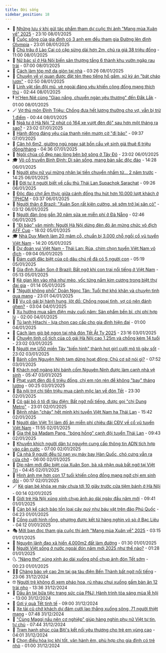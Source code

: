 ```yaml
---
title: Đời sống
sidebar_position: 18
---
```


<!-- dantri-doi-song:START -->
- 🥳 [Những lưu ý khi gửi tác phẩm tham dự cuộc thi ảnh &quot;Mang mùa Xuân về&quot; 2025](https://dantri.com.vn/tet-2025/nhung-luu-y-khi-gui-tac-pham-tham-du-cuoc-thi-anh-mang-mua-xuan-ve-2025-20250108172618789.htm) - 23:10 08/01/2025
- 🌁 [Cuộc sống của gia đình có 3 anh em đều tham gia Đường lên đỉnh Olympia](https://dantri.com.vn/doi-song/cuoc-song-cua-gia-dinh-co-3-anh-em-deu-tham-gia-duong-len-dinh-olympia-20250107161401339.htm) - 23:01 08/01/2025
- 👀 [Chú trâu ở Lào Cai có cặp sừng dài hơn 2m, chủ ra giá 38 triệu đồng](https://dantri.com.vn/doi-song/chu-trau-o-lao-cai-co-cap-sung-dai-hon-2m-chu-ra-gia-38-trieu-dong-20241202100421839.htm) - 11:00 08/01/2025
- 🐻 [Nữ bác sĩ ở Hà Nội biến sân thượng tầng 6 thành khu vườn ngập rau trái](https://dantri.com.vn/doi-song/nu-bac-si-o-ha-noi-bien-san-thuong-tang-6-thanh-khu-vuon-ngap-rau-trai-20250107140832412.htm) - 07:00 08/01/2025
- 🦅 [Cách làm tóp mỡ da giòn tại nhà](https://dantri.com.vn/doi-song/cach-lam-top-mo-da-gion-tai-nha-20250107150626870.htm) - 03:26 08/01/2025
- 🦩 [Chuyện về vị quan được đặt tên theo tiếng hổ gầm, xử kỳ án &quot;bát cháo lươn&quot;](https://dantri.com.vn/doi-song/chuyen-ve-vi-quan-duoc-dat-ten-theo-tieng-ho-gam-xu-ky-an-bat-chao-luon-20250104123557099.htm) - 02:50 08/01/2025
- 🦏 [Linh vật rắn đội mũ, vẻ ngoài đáng yêu khiến cộng đồng mạng thích thú](https://dantri.com.vn/doi-song/linh-vat-ran-doi-mu-ve-ngoai-dang-yeu-khien-cong-dong-mang-thich-thu-20250108084322634.htm) - 02:44 08/01/2025
- 🕴 [H&#39;Hen Niê cùng &quot;Giao nắng, chuyển ngàn yêu thương&quot; đến Đắk Lắk](https://dantri.com.vn/doi-song/hhen-nie-cung-giao-nang-chuyen-ngan-yeu-thuong-den-dak-lak-20250107162915088.htm) - 01:00 08/01/2025
- 🪄 [Vợ thủ môn Đình Triệu: Chồng đưa hết lương thưởng cho vợ, vẫn bị trừ 1 điểm](https://dantri.com.vn/doi-song/vo-thu-mon-dinh-trieu-chong-dua-het-luong-thuong-cho-vo-van-bi-tru-1-diem-20250107210648793.htm) - 00:44 08/01/2025
- 🚦 [Ngã tư ở Hà Nội &quot;2 phút có 164 xe vượt đèn đỏ&quot; sau hơn một tháng ra sao?](https://dantri.com.vn/doi-song/nga-tu-o-ha-noi-2-phut-co-164-xe-vuot-den-do-sau-hon-mot-thang-ra-sao-20250107211212080.htm) - 23:02 07/01/2025
- 🤔 [Hành động đáng yêu của thanh niên mượn cờ &quot;đi bão&quot;](https://dantri.com.vn/doi-song/hanh-dong-dang-yeu-cua-thanh-nien-muon-co-di-bao-20250107160026936.htm) - 09:37 07/01/2025
- 🚦 [Căn hộ 6m2, giường ngủ ngay sát bồn cầu vệ sinh giá thuê 6 triệu đồng/tháng](https://dantri.com.vn/doi-song/can-ho-6m2-giuong-ngu-ngay-sat-bon-cau-ve-sinh-gia-thue-6-trieu-dongthang-20250107101112916.htm) - 04:36 07/01/2025
- 🐎 [Ngôi chùa cổ đẹp nao lòng bên bờ sông ở Tây Đô](https://dantri.com.vn/doi-song/ngoi-chua-co-dep-nao-long-ben-bo-song-o-tay-do-20250103160808098.htm) - 23:02 06/01/2025
- 🎓 [Võ cổ truyền Bình Định: Di sản sống, mang bản sắc độc đáo](https://dantri.com.vn/doi-song/vo-co-truyen-binh-dinh-di-san-song-mang-ban-sac-doc-dao-20250106065043914.htm) - 14:28 06/01/2025
- 🐘 [Người phụ nữ vui mừng nhận lại tiền chuyển nhầm từ... 2 năm trước](https://dantri.com.vn/doi-song/nguoi-phu-nu-vui-mung-nhan-lai-tien-chuyen-nham-tu-2-nam-truoc-20250106195619635.htm) - 14:25 06/01/2025
- 🧑‍🏫 [Đời tư ít người biết về cầu thủ Thái Lan Supachok Sarachat](https://dantri.com.vn/doi-song/doi-tu-it-nguoi-biet-ve-cau-thu-thai-lan-supachok-sarachat-20250106145952068.htm) - 09:26 06/01/2025
- 🦒 [Độc đáo chợ ẩm thực giữa cánh đồng thu hút hơn 10.000 lượt khách ở TPHCM](https://dantri.com.vn/doi-song/doc-dao-cho-am-thuc-giua-canh-dong-thu-hut-hon-10000-luot-khach-o-tphcm-20250106092536240.htm) - 03:37 06/01/2025
- 🧰 [Người thân ở Brazil: &quot;Xuân Son rất kiên cường, sẽ sớm trở lại sân cỏ&quot;](https://dantri.com.vn/doi-song/nguoi-than-o-brazil-xuan-son-rat-kien-cuong-se-som-tro-lai-san-co-20250106095439812.htm) - 03:12 06/01/2025
- 🧐 [Người đàn ông gần 30 năm sửa xe miễn phí ở Đà Nẵng](https://dantri.com.vn/doi-song/nguoi-dan-ong-gan-30-nam-sua-xe-mien-phi-o-da-nang-20250105113804393.htm) - 02:46 06/01/2025
- 🌮 [&quot;Đi bão&quot; văn minh: Người Hà Nội dừng đèn đỏ ăn mừng chức vô địch AFF Cup](https://dantri.com.vn/doi-song/di-bao-van-minh-nguoi-ha-noi-dung-den-do-an-mung-chuc-vo-dich-aff-cup-20250106005433147.htm) - 18:02 05/01/2025
- 🎓 [Nhà Duy Mạnh làm 20 mâm cỗ, chuẩn bị 3.000 chỗ ngồi cổ vũ tuyển Việt Nam](https://dantri.com.vn/doi-song/nha-duy-manh-lam-20-mam-co-chuan-bi-3000-cho-ngoi-co-vu-tuyen-viet-nam-20250105210629097.htm) - 14:20 05/01/2025
- 🚀 [Dự đoán vui Việt Nam - Thái Lan: Rùa, chim chọn tuyển Việt Nam vô địch](https://dantri.com.vn/doi-song/du-doan-vui-viet-nam-thai-lan-rua-chim-chon-tuyen-viet-nam-vo-dich-20250105150959824.htm) - 09:04 05/01/2025
- 🤖 [Đám cưới đặc biệt của cô dâu chú rể đã có 5 người con](https://dantri.com.vn/doi-song/dam-cuoi-dac-biet-cua-co-dau-chu-re-da-co-5-nguoi-con-20250105114036695.htm) - 05:19 05/01/2025
- 🤩 [Gia đình Xuân Son ở Brazil: Bất ngờ khi con trai nổi tiếng ở Việt Nam](https://dantri.com.vn/doi-song/gia-dinh-xuan-son-o-brazil-bat-ngo-khi-con-trai-noi-tieng-o-viet-nam-20250105111239383.htm) - 05:13 05/01/2025
- 👹 [Kẻ gian lẻn vào nhà như mèo, vốc từng nắm kim cương trong biệt thự đại gia](https://dantri.com.vn/doi-song/ke-gian-len-vao-nha-nhu-meo-voc-tung-nam-kim-cuong-trong-biet-thu-dai-gia-20250104132014427.htm) - 01:14 05/01/2025
- 🦩 [&quot;Người không phổi&quot; Doãn Ngọc Tân: Tuổi thơ khó khăn và chuyện tình qua mạng](https://dantri.com.vn/doi-song/nguoi-khong-phoi-doan-ngoc-tan-tuoi-tho-kho-khan-va-chuyen-tinh-qua-mang-20250104210727921.htm) - 23:01 04/01/2025
- 🧑‍🏫 [Vụ cô gái bị hành hung, lột đồ: Chồng ngoại tình, vợ có nên đánh ghen?](https://dantri.com.vn/doi-song/vu-co-gai-bi-hanh-hung-lot-do-chong-ngoai-tinh-vo-co-nen-danh-ghen-20250104073841062.htm) - 03:04 04/01/2025
- 🌈 [Xu hướng mua sắm điện máy cuối năm: Sản phẩm bền bỉ, chi phí hợp lý](https://dantri.com.vn/doi-song/xu-huong-mua-sam-dien-may-cuoi-nam-san-pham-ben-bi-chi-phi-hop-ly-20250103175414745.htm) - 02:00 04/01/2025
- 💃 [Tủ lạnh Hitachi - lựa chọn cao cấp cho gia đình hiện đại](https://dantri.com.vn/doi-song/tu-lanh-hitachi-lua-chon-cao-cap-cho-gia-dinh-hien-dai-20250103164605714.htm) - 01:00 04/01/2025
- 💂 [Cách làm giò bê ngon tại nhà đón Tết Ất Tỵ 2025](https://dantri.com.vn/doi-song/cach-lam-gio-be-ngon-tai-nha-don-tet-at-ty-2025-20250103103636187.htm) - 23:16 03/01/2025
- 🦏 [Chuyện tình cổ tích của cô gái Hà Nội cao 1,25m và chồng kém 14 tuổi](https://dantri.com.vn/doi-song/chuyen-tinh-co-tich-cua-co-gai-ha-noi-cao-125m-va-chong-kem-14-tuoi-20250102021745415.htm) - 23:02 03/01/2025
- 🤡 [Người mẹ U50 miền Tây &quot;biến hình&quot; thành hot girl cưỡi mô tô gây sốt](https://dantri.com.vn/doi-song/nguoi-me-u50-mien-tay-bien-hinh-thanh-hot-girl-cuoi-mo-to-gay-sot-20250101154559691.htm) - 23:02 03/01/2025
- 🫶 [Bánh cốm Nguyên Ninh tạm dừng hoạt động: Chủ cơ sở nói gì?](https://dantri.com.vn/doi-song/banh-com-nguyen-ninh-tam-dung-hoat-dong-chu-co-so-noi-gi-20250103143550507.htm) - 07:52 03/01/2025
- 💪 [Khách ngỡ ngàng khi bánh cốm Nguyên Ninh được làm cạnh nhà vệ sinh](https://dantri.com.vn/doi-song/khach-ngo-ngang-khi-banh-com-nguyen-ninh-duoc-lam-canh-nha-ve-sinh-20250103115235176.htm) - 05:47 03/01/2025
- 🦅 [Phạt vượt đèn đỏ 6 triệu đồng, chị em rón rén để không &quot;bay&quot; tháng lương](https://dantri.com.vn/doi-song/phat-vuot-den-do-6-trieu-dong-chi-em-ron-ren-de-khong-bay-thang-luong-20250102164218858.htm) - 00:25 03/01/2025
- 🧠 [Bà nội trợ chi tiền triệu mua cành mộc lan về đón Tết](https://dantri.com.vn/doi-song/ba-noi-tro-chi-tien-trieu-mua-canh-moc-lan-ve-don-tet-20250102145421780.htm) - 23:30 02/01/2025
- 🦅 [Cô gái bỏ ô tô đi tàu điện: Bất ngờ nổi tiếng, được gọi &quot;chị Dung Metro&quot;](https://dantri.com.vn/doi-song/co-gai-bo-o-to-di-tau-dien-bat-ngo-noi-tieng-duoc-goi-chi-dung-metro-20250102142202226.htm) - 23:01 02/01/2025
- 💪 [Bệnh nhân &quot;cháy&quot; hết mình khi tuyển Việt Nam hạ Thái Lan](https://dantri.com.vn/doi-song/benh-nhan-chay-het-minh-khi-tuyen-viet-nam-ha-thai-lan-20250102222010009.htm) - 15:42 02/01/2025
- 🧐 [Người dân Việt Trì làm đồ ăn miễn phí chiêu đãi CĐV về cổ vũ tuyển Việt Nam](https://dantri.com.vn/doi-song/nguoi-dan-viet-tri-lam-do-an-mien-phi-chieu-dai-cdv-ve-co-vu-tuyen-viet-nam-20250102183916098.htm) - 11:55 02/01/2025
- 👀 [Gia thế bà Madam Pang, &quot;bóng hồng&quot; cạnh đội tuyển Thái Lan](https://dantri.com.vn/doi-song/gia-the-ba-madam-pang-bong-hong-canh-doi-tuyen-thai-lan-20250102152916721.htm) - 09:43 02/01/2025
- 🎉 [Khuyến khích người dân tự nguyện cung cấp thông tin ADN tích hợp vào căn cước](https://dantri.com.vn/doi-song/khuyen-khich-nguoi-dan-tu-nguyen-cung-cap-thong-tin-adn-tich-hop-vao-can-cuoc-20250102134456405.htm) - 07:00 02/01/2025
- 💂 [Cả nhà 9 người đều tử nạn vụ máy bay Hàn Quốc, chó cưng vẫn ra cửa chờ](https://dantri.com.vn/doi-song/ca-nha-9-nguoi-deu-tu-nan-vu-may-bay-han-quoc-cho-cung-van-ra-cua-cho-20250102115815634.htm) - 06:00 02/01/2025
- 🚀 [Dịp năm mới đặc biệt của Xuân Son, bà xã nhận quà bất ngờ tại Việt Trì](https://dantri.com.vn/doi-song/dip-nam-moi-dac-biet-cua-xuan-son-ba-xa-nhan-qua-bat-ngo-tai-viet-tri-20250102092313310.htm) - 04:45 02/01/2025
- 👹 [Hình ảnh mẹ hơn con 17 tuổi khiến cộng đồng mạng ngỡ chị em sinh đôi](https://dantri.com.vn/doi-song/hinh-anh-me-hon-con-17-tuoi-khien-cong-dong-mang-ngo-chi-em-sinh-doi-20241231160813261.htm) - 00:17 02/01/2025
- 🪄 [Kẻ gian bẻ khóa xe máy chưa tới 10 giây trước cửa tiệm bánh ở Hà Nội](https://dantri.com.vn/doi-song/ke-gian-be-khoa-xe-may-chua-toi-10-giay-truoc-cua-tiem-banh-o-ha-noi-20250101072928988.htm) - 00:14 02/01/2025
- 🌁 [Giới trẻ Hà Nội xúng xính chụp ảnh áo dài ngày đầu năm mới](https://dantri.com.vn/doi-song/gioi-tre-ha-noi-xung-xinh-chup-anh-ao-dai-ngay-dau-nam-moi-20250101144336149.htm) - 09:41 01/01/2025
- 🌋 [Cán bộ kể cách bảo tồn loại cây quý như báu vật trên đảo Phú Quốc](https://dantri.com.vn/doi-song/can-bo-ke-cach-bao-ton-loai-cay-quy-nhu-bau-vat-tren-dao-phu-quoc-20241208214902070.htm) - 04:23 01/01/2025
- 🦆 [Cổng cưới hình rồng, phượng được kết từ hàng nghìn vỏ sò ở Bạc Liêu](https://dantri.com.vn/doi-song/cong-cuoi-hinh-rong-phuong-duoc-ket-tu-hang-nghin-vo-so-o-bac-lieu-20241231232553486.htm) - 04:12 01/01/2025
- 🎭 [Mời bạn đọc tham gia cuộc thi ảnh &quot;Mang mùa Xuân về&quot; 2025](https://dantri.com.vn/doi-song/moi-ban-doc-tham-gia-cuoc-thi-anh-mang-mua-xuan-ve-2025-20241223151727178.htm) - 03:15 01/01/2025
- 🤡 [Nguyên lãnh đạo xã hiến 4.000m2 đất làm đường](https://dantri.com.vn/doi-song/nguyen-lanh-dao-xa-hien-4000m2-dat-lam-duong-20241228120722666.htm) - 01:30 01/01/2025
- 🦩 [Người Việt sống ở nước ngoài đón năm mới 2025 như thế nào?](https://dantri.com.vn/doi-song/nguoi-viet-song-o-nuoc-ngoai-don-nam-moi-2025-nhu-the-nao-20250101051654263.htm) - 01:28 01/01/2025
- 🌜 [&quot;Nàng thơ&quot; xúng xính áo dài xuống phố chụp ảnh đón Tết sớm](https://dantri.com.vn/doi-song/nang-tho-xung-xinh-ao-dai-xuong-pho-chup-anh-don-tet-som-20241230232246979.htm) - 00:23 01/01/2025
- 🧑‍🏫 [Chàng bảo vệ cao 2m tại ga tàu điện Bến Thành bất ngờ nổi tiếng](https://dantri.com.vn/doi-song/chang-bao-ve-cao-2m-tai-ga-tau-dien-ben-thanh-bat-ngo-noi-tieng-20241230103039516.htm) - 23:06 31/12/2024
- 🤓 [Người trẻ không đi xem pháo hoa, rủ nhau chui xuống gầm bàn ăn 12 trái nho](https://dantri.com.vn/doi-song/nguoi-tre-khong-di-xem-phao-hoa-ru-nhau-chui-xuong-gam-ban-an-12-trai-nho-20241231191610524.htm) - 13:36 31/12/2024
- 🤗 [Dấu ấn tại bữa tiệc trang sức của PNJ: Hành trình tỏa sáng mùa lễ hội](https://dantri.com.vn/doi-song/dau-an-tai-bua-tiec-trang-suc-cua-pnj-hanh-trinh-toa-sang-mua-le-hoi-20241231161527212.htm) - 13:00 31/12/2024
- 🦒 [Gợi ý quà Tết tinh tế](https://dantri.com.vn/doi-song/goi-y-qua-tet-tinh-te-20241231154516759.htm) - 09:00 31/12/2024
- 💂 [Xe tải cũ chở khách dự đám cưới lao thẳng xuống sông, 71 người thiệt mạng](https://dantri.com.vn/doi-song/xe-tai-cu-cho-khach-du-dam-cuoi-lao-thang-xuong-song-71-nguoi-thiet-mang-20241231120303346.htm) - 07:48 31/12/2024
- 🚀 [&quot;Cùng Maggi nấu nên cơ nghiệp&quot;  giúp hàng nghìn phụ nữ Việt tự tin, tự chủ](https://dantri.com.vn/doi-song/cung-maggi-nau-nen-co-nghiep-giup-hang-nghin-phu-nu-viet-tu-tin-tu-chu-20241231141616009.htm) - 07:44 31/12/2024
- 🐲 [Trạm hạnh phúc của Biti&#39;s kết nối yêu thương cho trẻ em vùng cao](https://dantri.com.vn/doi-song/tram-hanh-phuc-cua-bitis-ket-noi-yeu-thuong-cho-tre-em-vung-cao-20241231110107708.htm) - 04:01 31/12/2024
- 🎡 [Chọn điều hòa lọc khí tốt, vận hành êm, phù hợp cho gia đình có trẻ nhỏ](https://dantri.com.vn/doi-song/chon-dieu-hoa-loc-khi-tot-van-hanh-em-phu-hop-cho-gia-dinh-co-tre-nho-20241230223823614.htm) - 01:00 31/12/2024<!-- dantri-doi-song:END -->
